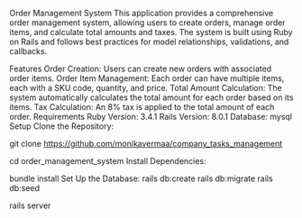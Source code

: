 Order Management System
This application provides a comprehensive order management system, allowing users to create orders, manage order items, and calculate total amounts and taxes. The system is built using Ruby on Rails and follows best practices for model relationships, validations, and callbacks.

Features
Order Creation: Users can create new orders with associated order items.
Order Item Management: Each order can have multiple items, each with a SKU code, quantity, and price.
Total Amount Calculation: The system automatically calculates the total amount for each order based on its items.
Tax Calculation: An 8% tax is applied to the total amount of each order.
Requirements
Ruby Version: 3.4.1
Rails Version: 8.0.1
Database: mysql
Setup
Clone the Repository:

git clone https://github.com/monikavermaa/company_tasks_management

cd order_management_system
Install Dependencies:

bundle install
Set Up the Database:
rails db:create
rails db:migrate
rails db:seed

rails server
